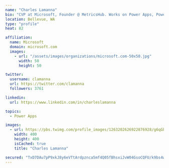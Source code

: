 ```yaml
---
name: "Charles Lamanna"
bio: "CVP at Microsoft, Founder @ MetricsHub. Works on Power Apps, Power Automate, Power Virtual Agent, Common Data Service and Dynamics 365."
location: Bellevue, WA
type: "profile"
heat: 82

affiliation:
  name: Microsoft
  domain: microsoft.com
  images:
    - url: "/assets/images/organizations/microsoft.com-50x50.jpg"
      width: 50
      height: 50

twitter:
  username: clamanna
  url: https://twitter.com/clamanna
  followers: 3761

linkedin:
  url: https://www.linkedin.com/in/charleslamanna

topics:
  - Power Apps

images:
  - url: https://pbs.twimg.com/profile_images/1263202626922876928/g6qGbHZ-_400x400.jpg
    width: 400
    height: 400
    isCached: true
    title: "Charles Lamanna"

secured: "TxD7DAu7pP9xkJ8y6eVTtArdpznca5mf4Q05fBhsxiJvW04GsoCQFU/k9bs4wTtikUjvL8EQ47xJL/+oS5tryw3QkurfJY8DkR0GDm0xko5rijb2s/Rh0VyIoENjF4jycecxMLryOgiweUu5bQ+kbkHA+Q016TQtqUAC5igMTlAqbbNkvmfiStfkzruUXQYo5OZ2ffXfLFCZf3M3HEDqevHjMzLzeWLVC6M5fPnmbzxfoproOrQhQ695BXuTZDskwhVRfHodFvne+Pia+HURx/EczPC0+ZR/H0nJV1KabRccutWukwarW5kPSUOiWOxWtGK9M0e/aq5YN8xfFu6xxyrQJV0B/H9CjFKHLZ2HE1ry9SFUS1ihin/ZgLtoCTEfr5T+Vmd6SqJX8cyHRu76HKKwS64PE7rkySTgpOrma3M=;duF5dvVf7aFy6JiD2gUClQ=="
---
```



